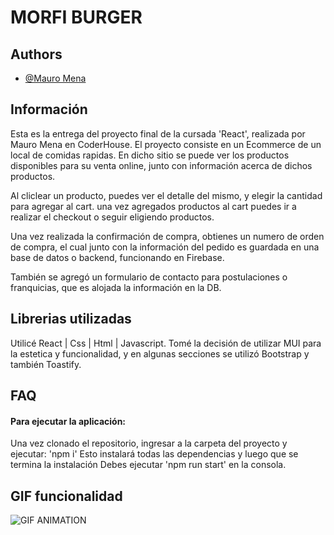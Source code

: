 
# MORFI BURGER


## Authors

- [@Mauro Mena](https://github.com/martymcflyrokr)


## Información

Esta es la entrega del proyecto final de la cursada 'React', realizada por Mauro Mena en CoderHouse.
El proyecto consiste en un Ecommerce de un local de comidas rapidas. En dicho sitio se puede ver los productos
disponibles para su venta online, junto con información acerca de dichos productos.

Al cliclear un producto, puedes ver el detalle del mismo, y elegir la cantidad para agregar al cart. una vez agregados productos al cart puedes ir a realizar el checkout o seguir eligiendo productos. 

Una vez realizada la confirmación de compra, obtienes un numero de orden de compra, el cual junto con la información del pedido es guardada en una base de datos o backend, funcionando en Firebase.

También se agregó un formulario de contacto para postulaciones o franquicias, que es alojada la información en la DB.

## Librerias utilizadas
Utilicé React | Css | Html | Javascript.
Tomé la decisión de utilizar MUI para la estetica y funcionalidad, y en algunas secciones se utilizó Bootstrap y también Toastify.

## FAQ

#### Para ejecutar la aplicación:

Una vez clonado el repositorio, ingresar a la carpeta del proyecto y ejecutar:
'npm i'
Esto instalará todas las dependencias y luego que se termina la instalación
Debes ejecutar 'npm run start' en la consola.


## GIF funcionalidad


![GIF ANIMATION](public/Animation.gif)




